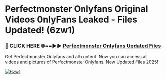 # Perfectmonster Onlyfans Original Videos 0nlyFans Leaked - Files Updated! (6zw1)

<h3>🔴 CLICK HERE 🌐==►► <a href="https://tinyurl.com/ehrbuxhb" rel="nofollow">Perfectmonster Onlyfans Updated Files</a></h3>

Get Perfectmonster Onlyfans and all content. Now you can access all videos and pictures of Perfectmonster Onlyfans. New Updated Files 2025!

[![6zw1](https://i.imgur.com/lVYEuWS.gif)](https://tinyurl.com/ehrbuxhb)
